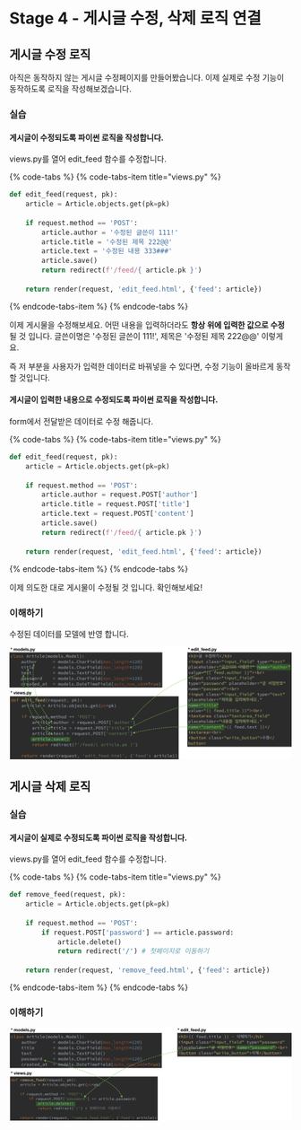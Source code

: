 # Stage 4 - 게시글 수정, 삭제 로직 연결

## 게시글 수정 로직

아직은 동작하지 않는 게시글 수정페이지를 만들어봤습니다. 이제 실제로 수정 기능이 동작하도록 로직을 작성해보겠습니다.

### 실습

#### 게시글이 수정되도록 파이썬 로직을 작성합니다.

views.py를 열어 edit\_feed 함수를 수정합니다.

{% code-tabs %}
{% code-tabs-item title="views.py" %}
```python
def edit_feed(request, pk):
    article = Article.objects.get(pk=pk)

    if request.method == 'POST':
        article.author = '수정된 글쓴이 111!'
        article.title = '수정된 제목 222@@'
        article.text = '수정된 내용 333###'
        article.save()
        return redirect(f'/feed/{ article.pk }')

    return render(request, 'edit_feed.html', {'feed': article})
```
{% endcode-tabs-item %}
{% endcode-tabs %}

 이제 게시물을 수정해보세요. 어떤 내용을 입력하더라도 **항상 위에 입력한 값으로 수정**될 것 입니다. 글쓴이명은 '수정된 글쓴이 111!', 제목은 '수정된 제목 222@@' 이렇게요.

즉 저 부분을 사용자가 입력한 데이터로 바꿔넣을 수 있다면, 수정 기능이 올바르게 동작할 것입니다.

#### 게시글이 입력한 내용으로 수정되도록 파이썬 로직을 작성합니다.

form에서 전달받은 데이터로 수정 해줍니다.

{% code-tabs %}
{% code-tabs-item title="views.py" %}
```python
def edit_feed(request, pk):
    article = Article.objects.get(pk=pk)

    if request.method == 'POST':
        article.author = request.POST['author']
        article.title = request.POST['title']
        article.text = request.POST['content']
        article.save()
        return redirect(f'/feed/{ article.pk }')

    return render(request, 'edit_feed.html', {'feed': article})
```
{% endcode-tabs-item %}
{% endcode-tabs %}

 이제 의도한 대로 게시물이 수정될 것 입니다. 확인해보세요!

### 이해하기

수정된 데이터를 모델에 반영 합니다.

![](../.gitbook/assets/image%20%28186%29.png)

## 게시글 삭제 로직

### 실습

#### 게시글이 실제로 수정되도록 파이썬 로직을 작성합니다.

views.py를 열어 edit\_feed 함수를 수정합니다.

{% code-tabs %}
{% code-tabs-item title="views.py" %}
```python
def remove_feed(request, pk):
    article = Article.objects.get(pk=pk)

    if request.method == 'POST':
        if request.POST['password'] == article.password:
            article.delete()
            return redirect('/') # 첫페이지로 이동하기

    return render(request, 'remove_feed.html', {'feed': article})
```
{% endcode-tabs-item %}
{% endcode-tabs %}

### 이해하기

![](../.gitbook/assets/image%20%28216%29.png)



